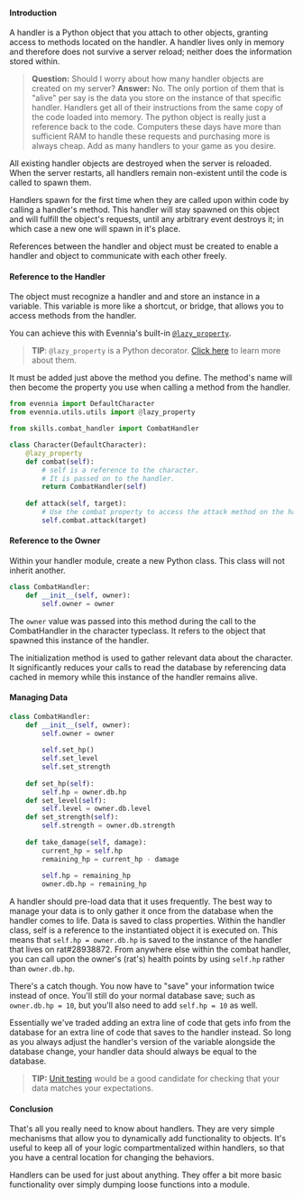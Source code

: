 #### Introduction
A handler is a Python object that you attach to other objects, granting access to methods located on the handler. A handler lives only in memory and therefore does not survive a server reload; neither does the information stored within.

> **Question:** Should I worry about how many handler objects are created on my server?
> **Answer:** No. The only portion of them that is "alive" per say is the data you store on the instance of that specific handler. Handlers get all of their instructions from the same copy of the code loaded into memory. The python object is really just a reference back to the code. Computers these days have more than sufficient RAM to handle these requests and purchasing more is always cheap. Add as many handlers to your game as you desire.

All existing handler objects are destroyed when the server is reloaded. When the server restarts, all handlers remain non-existent until the code is called to spawn them. 

Handlers spawn for the first time when they are called upon within code by calling a handler's method. This handler will stay spawned on this object and will fulfill the object's requests, until any arbitrary event destroys it; in which case a new one will spawn in it's place.

References between the handler and object must be created to enable a handler and object to communicate with each other freely. 

#### Reference to the Handler
The object must recognize a handler and and store an instance in a variable. This variable is more like a shortcut, or bridge, that allows you to access methods from the handler.

You can achieve this with Evennia's built-in [`@lazy_property`](https://github.com/evennia/evennia/blob/master/evennia/utils/utils.py#L1732). 

> **TIP**: `@lazy_property` is a Python decorator. [Click here](https://realpython.com/primer-on-python-decorators/) to learn more about them.

It must be added just above the method you define. The method's name will then become the property you use when calling a method from the handler.

```python
from evennia import DefaultCharacter
from evennia.utils.utils import @lazy_property

from skills.combat_handler import CombatHandler

class Character(DefaultCharacter):
	@lazy_property
	def combat(self):
		# self is a reference to the character.
		# It is passed on to the handler.
		return CombatHandler(self) 
		
	def attack(self, target):
		# Use the combat property to access the attack method on the handler.
		self.combat.attack(target)
```

#### Reference to the Owner
Within your handler module, create a new Python class. This class will not inherit another.

```python
class CombatHandler:
	def __init__(self, owner):
		self.owner = owner
```

The `owner` value was passed into this method during the call to the CombatHandler in the character typeclass. It refers to the object that spawned this instance of the handler.

The initialization method is used to gather relevant data about the character. It significantly reduces your calls to read the database by referencing data cached in memory while this instance of the handler remains alive.

#### Managing Data
```python
class CombatHandler:
	def __init__(self, owner):
		self.owner = owner
		
		self.set_hp()
		self.set_level
		self.set_strength
		
	def set_hp(self):
		self.hp = owner.db.hp
	def set_level(self):
		self.level = owner.db.level
	def set_strength(self):
		self.strength = owner.db.strength
		
	def take_damage(self, damage):
		current_hp = self.hp
		remaining_hp = current_hp - damage
		
		self.hp = remaining_hp
		owner.db.hp = remaining_hp
```

A handler should pre-load data that it uses frequently. The best way to manage your data is to only gather it once from the database when the handler comes to life. Data is saved to class properties. Within the handler class, self is a reference to the instantiated object it is executed on. This means that `self.hp = owner.db.hp` is saved to the instance of the handler that lives on rat#28938872. From anywhere else within the combat handler, you can call upon the owner's (rat's) health points by using `self.hp` rather than `owner.db.hp`.

There's a catch though. You now have to "save" your information twice instead of once. You'll still do your normal database save; such as `owner.db.hp = 10`, but you'll also need to add `self.hp = 10` as well.

Essentially we've traded adding an extra line of code that gets info from the database for an extra line of code that saves to the handler instead. So long as you always adjust the handler's version of the variable alongside the database change, your handler data should always be equal to the database. 

> **TIP:** [Unit testing](https://www.evennia.com/docs/latest/Unit-Testing.html) would be a good candidate for checking that your data matches your expectations.

#### Conclusion
That's all you really need to know about handlers. They are very simple mechanisms that allow you to dynamically add functionality to objects. It's useful to keep all of your logic compartmentalized within handlers, so that you have a central location for changing the behaviors. 

Handlers can be used for just about anything. They offer a bit more basic functionality over simply dumping loose functions into a module.